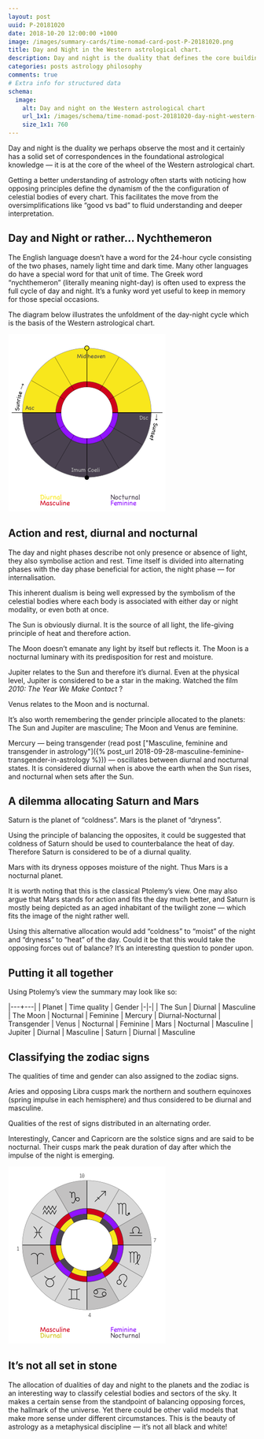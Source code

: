 ```yaml
---
layout: post
uuid: P-20181020
date: 2018-10-20 12:00:00 +1000
image: /images/summary-cards/time-nomad-card-post-P-20181020.png
title: Day and Night in the Western astrological chart.
description: Day and night is the duality that defines the core building blocks in the construction of the wheel of the Western astrological chart.
categories: posts astrology philosophy
comments: true
# Extra info for structured data
schema:
  image:
    alt: Day and night on the Western astrological chart
    url_1x1: /images/schema/time-nomad-post-20181020-day-night-western-astrology-1x1.jpg
    size_1x1: 760
---
```


Day and night is the duality we perhaps observe the most and it certainly has a solid set of correspondences in the foundational astrological knowledge — it is at the core of the wheel of the Western astrological chart.

Getting a better understanding of astrology often starts with noticing how opposing principles define the dynamism of the  the configuration of celestial bodies of every chart. This facilitates the move from the oversimplifications like “good vs bad” to fluid understanding and deeper interpretation.

## Day and Night or rather…  Nychthemeron

The English language doesn’t have a word for the 24-hour cycle consisting of the two phases, namely light time and dark time. Many other languages do have a special word for that unit of time. The Greek word “nychthemeron” (literally meaning night-day) is often used to express the full cycle of day and night. It’s a funky word yet useful to keep in memory for those special occasions.

The diagram below illustrates the unfoldment of the day-night cycle which is the basis of the Western astrological chart.

![Day and night division is the foundation of the Western chart](/images/illustrations/time-nomad-fig-day-night-astrology-wheel.png "Day and night division is the foundation of the Western chart")

## Action and rest, diurnal and nocturnal

The day and night phases describe not only presence or absence of light, they also symbolise action and rest. Time itself is divided into alternating phases with the day phase beneficial for action, the night phase — for internalisation.

This inherent dualism is being well expressed by the symbolism of the celestial bodies where each body is associated with either day or night modality, or even both at once.

The Sun is obviously diurnal. It is the source of all light, the life-giving principle of heat and therefore action.

The Moon doesn’t emanate any light by itself but reflects it. The Moon is a nocturnal luminary with its predisposition for rest and moisture. 

Jupiter relates to the Sun and therefore it’s diurnal. Even at the physical level, Jupiter is considered to be a star in the making. Watched the film *2010: The Year We Make Contact* ?

Venus relates to the Moon and is nocturnal.

It’s also worth remembering the gender principle allocated to the planets: The Sun and Jupiter are masculine; The Moon and Venus are feminine.

Mercury — being transgender (read post ["Masculine, feminine and transgender in astrology"]({% post_url 2018-09-28-masculine-feminine-transgender-in-astrology %})) — oscillates between diurnal and nocturnal states. It is considered diurnal when is above the earth when the Sun rises, and nocturnal when sets after the Sun.

## A dilemma allocating Saturn and Mars

Saturn is the planet of “coldness”. Mars is the planet of “dryness”.

Using the principle of balancing the opposites, it could be suggested that coldness of Saturn should be used to counterbalance the heat of day. Therefore Saturn is considered to be of a diurnal quality.

Mars with its dryness opposes moisture of the night. Thus Mars is a nocturnal planet.

It is worth noting that this is the classical Ptolemy’s view. One may also argue that Mars stands for action and fits the day much better, and Saturn is mostly being depicted as an aged inhabitant of the twilight zone — which fits the image of the night rather well.

Using this alternative allocation would add “coldness” to “moist” of the night and “dryness” to “heat” of the day. Could it be that this would take the opposing forces out of balance? It’s an interesting question to ponder upon.

## Putting it all together

Using Ptolemy’s view the summary may look like so:

|---+---|
| Planet | Time quality | Gender
|-|-|
| The Sun | Diurnal | Masculine
| The Moon | Nocturnal | Feminine
| Mercury | Diurnal-Nocturnal | Transgender
| Venus | Nocturnal | Feminine
| Mars | Nocturnal | Masculine
| Jupiter | Diurnal | Masculine
| Saturn | Diurnal | Masculine

## Classifying the zodiac signs

The qualities of time and gender can also assigned to the zodiac signs.

Aries and opposing Libra cusps mark the northern and southern equinoxes (spring impulse in each hemisphere) and thus considered to be diurnal and masculine.

Qualities of the rest of signs distributed in an alternating order.

Interestingly, Cancer and Capricorn are the solstice signs and are said to be nocturnal. Their cusps mark the peak duration of day after which the impulse of the night is emerging.

![Day and night principles in the zodiac](/images/illustrations/time-nomad-fig-zodiac-gender.png "Day and night principles in the zodiac")

## It’s not all set in stone

The allocation of dualities of day and night to the planets and the zodiac is an interesting way to classify celestial bodies and sectors of the sky. It makes a certain sense from the standpoint of balancing opposing forces, the hallmark of the universe. Yet there could be other valid models that make more sense under different circumstances. This is the beauty of astrology as a metaphysical discipline — it’s not all black and white!
